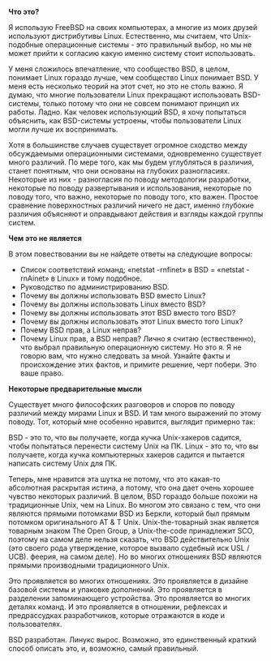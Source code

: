 
**Что это?**

Я использую FreeBSD на своих компьютерах, а многие из моих друзей используют дистрибутивы Linux. Естественно, мы считаем, что Unix-подобные операционные системы - это правильный выбор, но мы не может прийти к согласию какую именно систему стоит использовать.

У меня сложилось впечатление, что сообщество BSD, в целом, понимает Linux гораздо лучше, чем сообщество Linux понимает BSD. У меня есть несколько теорий на этот счет, но это не столь важно. Я думаю, что многие пользователи Linux прекращают использовать BSD-системы, только потому что они не совсем понимают принцип их работы. Ладно. Как человек использующий BSD, я хочу попытаться объяснить, как BSD-системы устроены, чтобы пользователи Linux могли лучше их воспринимать.

Хотя в большинстве случаев существует огромное сходство между обсуждаемыми операционными системами, одновременно существует много различий. По мере того, как мы будем углубляться в различия, станет понятным, что они основаны на глубоких разногласиях. Некоторые из них - разногласия по поводу методологии разработки, некоторые по поводу развертывания и использования, некоторые по поводу того, что важно, некоторые по поводу того, кто важен. Простое сравнение поверхностных различий ничего не даст, именно глубокие различия объясняют и оправдывают действия и взгляды каждой группы систем.

**Чем это не является**

В этом повествовании вы не найдете ответы на следующие вопросы:

* Список соответствий команд; «netstat -rnfinet» в BSD = «netstat -rnAinet» в Linux» и тому подобное.
* Руководство по администрированию BSD.
* Почему вы должны использовать BSD вместо Linux?
* Почему вы должны использовать Linux вместо BSD?
* Почему вы должны использовать этот BSD вместо того BSD?
* Почему вы должны использовать этот Linux вместо того Linux?
* Почему BSD прав, а Linux неправ?
* Почему Linux прав, а BSD неправ?
Лично я считаю (ествественно), что выбрал правильную операционную систему. Но это я. Я не говорю вам, что нужно следовать за мной. Узнайте факты и происхождение этих фактов, и примите решение, черт побери. Это ваше право.

**Некоторые предварительные мысли**

Существует много философских разговоров и споров по поводу различий между мирами Linux и BSD. И там много выражений по этому поводу. Тот, который мне особенно нравится, выглядит примерно так:

BSD - это то, что вы получаете, когда кучка Unix-хакеров садится, чтобы попытаться перенести систему Unix на ПК. Linux - это то, что вы получаете, когда кучка компьютерных хакеров садится и пытается написать систему Unix для ПК.

Теперь, мне нравится эта шутка не потому, что это какая-то абсолютная раскрытая истина, а потому, что она дает очень хорошее чувство некоторых различий. В целом, BSD гораздо больше похожи на традиционные Unix, чем на Linux. Во многом это связано с тем, что они являются прямыми потомками BSD из Беркли, который был прямым потомком оригинального AT & T Unix. Unix-the-товарный знак является товарным знаком The Open Group, а Unix-the-code принадлежит SCO, поэтому на самом деле нельзя сказать, что BSD действительно Unix (это своего рода утверждение, которое вызвало судебный иск USL / UCB). феерия, на самом деле). Но во многих отношениях BSD являются прямыми производными традиционного Unix.

Это проявляется во многих отношениях. Это проявляется в дизайне базовой системы и упаковке дополнений. Это проявляется в разделении запоминающего устройства. Это проявляется во многих деталях команд. И это проявляется в отношении, рефлексах и предрассудках разработчиков, которые отражаются в коде и пользователях.

BSD разработан. Линукс вырос. Возможно, это единственный краткий способ описать это, и, возможно, самый правильный.

